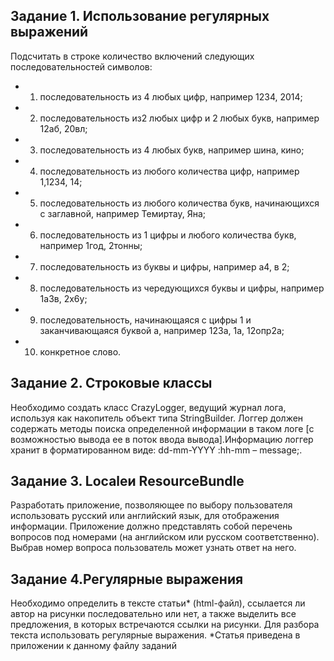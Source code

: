 Задание 1.  Использование регулярных выражений
----------------------------------------------

Подсчитать в строке количество включений  следующих последовательностей символов:
 - 1. последовательность из 4 любых цифр, например 1234, 2014;
 - 2. последовательность из2 любых цифр и 2 любых букв, например 12аб, 20вл;
 - 3. последовательность из 4 любых букв, например шина, кино;
 - 4. последовательность из  любого количества цифр, например 1,1234, 14;
 - 5. последовательность из любого количества букв, начинающихся с заглавной, например Темиртау, Яна;
 - 6. последовательность из 1 цифры и любого количества букв, например 1год, 2тонны;
 - 7. последовательность из буквы и цифры, например а4, в 2;
 - 8. последовательность из чередующихся буквы и цифры, например 1а3в, 2х6у;
 - 9. последовательность, начинающаяся с цифры 1 и заканчивающаяся буквой а, например 123а, 1а, 12опр2а;
 - 10. конкретное слово.


Задание 2. Строковые классы
----------------------------

Необходимо создать класс CrazyLogger, ведущий журнал лога, используя как накопитель объект типа StringBuilder. Логгер должен содержать методы поиска определенной информации в таком логе [с возможностью вывода ее в поток ввода вывода].Информацию логгер хранит в форматированном виде: dd-mm-YYYY :hh-mm – message;.


Задание 3. Localeи ResourceBundle
---------------------------------

Разработать приложение, позволяющее по выбору пользователя использовать русский или английский язык, для отображения информации.  Приложение должно представлять собой перечень вопросов под номерами (на английском или русском соответственно). Выбрав номер вопроса пользователь может узнать ответ на него.


Задание 4.Регулярные выражения
------------------------------

Необходимо определить в тексте статьи* (html-файл), ссылается ли автор на рисунки последовательно или нет, а также выделить все предложения, в которых встречаются ссылки на рисунки. Для разбора текста использовать регулярные выражения.
*Статья приведена в приложении к данному файлу заданий
